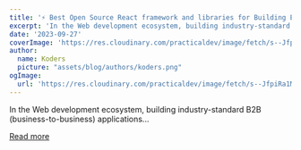 ```yaml
---
title: '⚡ Best Open Source React framework and libraries for Building Enterprise B2B apps'
excerpt: 'In the Web development ecosystem, building industry-standard B2B (business-to-business) applications...'
date: '2023-09-27'
coverImage: 'https://res.cloudinary.com/practicaldev/image/fetch/s--JfpiRa1M--/c_imagga_scale,f_auto,fl_progressive,h_420,q_auto,w_1000/https://dev-to-uploads.s3.amazonaws.com/uploads/articles/gl2505dnzkme2km8656z.png'
author:
  name: Koders
  picture: "assets/blog/authors/koders.png"
ogImage:
  url: 'https://res.cloudinary.com/practicaldev/image/fetch/s--JfpiRa1M--/c_imagga_scale,f_auto,fl_progressive,h_420,q_auto,w_1000/https://dev-to-uploads.s3.amazonaws.com/uploads/articles/gl2505dnzkme2km8656z.png'
---
```


In the Web development ecosystem, building industry-standard B2B (business-to-business) applications...

[Read more](https://dev.to/refine/best-open-source-react-framework-and-libraries-for-building-enterprise-b2b-apps-5a0m)
